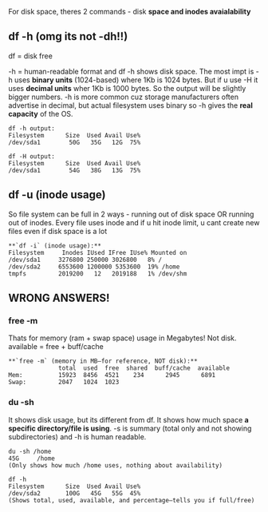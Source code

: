 For disk space, theres 2 commands - disk **space and inodes avaialability**

## df -h (omg its not -dh!!)
df = disk free

-h = human-readable format and df -h shows disk space. The most impt is -h uses **binary units** (1024-based) where 1Kb is 1024 bytes. But if u use -H it uses **decimal units** wher 1Kb is
1000 bytes. So the output will be slightly bigger numbers. -h is more common cuz storage manufacturers often advertise in decimal, but actual filesystem uses binary so -h gives the **real capacity**
of the OS.

```
df -h output:
Filesystem      Size  Used Avail Use%
/dev/sda1        50G   35G   12G  75%

df -H output:
Filesystem      Size  Used Avail Use%
/dev/sda1        54G   38G   13G  75%
```

## df -u (inode usage)
So file system can be full in 2 ways - running out of disk space OR running out of inodes. Every file uses inode and if u hit inode limit, u cant create new files even if disk space is
a lot
```
**`df -i` (inode usage):**
Filesystem     Inodes IUsed IFree IUse% Mounted on
/dev/sda1     3276800 250000 3026800   8% /
/dev/sda2     6553600 1200000 5353600  19% /home
tmpfs         2019200   12   2019188   1% /dev/shm
```

## WRONG ANSWERS!
### free -m
Thats for memory (ram + swap space) usage in Megabytes! Not disk. available = free + buff/cache
```
**`free -m` (memory in MB—for reference, NOT disk):**
              total  used  free  shared  buff/cache  available
Mem:          15923  8456  4521    234      2945      6891
Swap:         2047   1024  1023
```

### du -sh
It shows disk usage, but its different from df. It shows how much space **a specific directory/file is using**. -s is summary (total only and not showing subdirectories) and -h is human
readable.
```
du -sh /home
45G     /home
(Only shows how much /home uses, nothing about availability)

df -h
Filesystem      Size  Used Avail Use%
/dev/sda2       100G   45G   55G  45%
(Shows total, used, available, and percentage—tells you if full/free)
```
